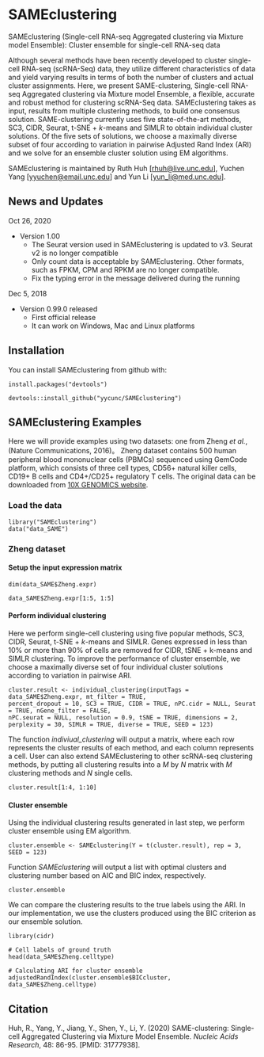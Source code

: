 # SAMEclustering
SAMEclustering (Single-cell RNA-seq Aggregated clustering via Mixture model Ensemble): Cluster ensemble for single-cell RNA-seq data

Although several methods have been recently developed to cluster single-cell RNA-seq (scRNA-Seq) data, they utilize different characteristics of data and yield varying results in terms of both the number of clusters and actual cluster assignments. Here, we present SAME-clustering, Single-cell RNA-seq Aggregated clustering via Mixture model Ensemble, a flexible, accurate and robust method for clustering scRNA-Seq data. SAMEclustering takes as input, results from multiple clustering methods, to build one consensus solution. SAME-clustering currently uses five state-of-the-art methods, SC3, CIDR, Seurat, t-SNE + *k*-means and SIMLR to obtain individual cluster solutions. Of the five sets of solutions, we choose a maximally diverse subset of four according to variation in pairwise Adjusted Rand Index (ARI) and we solve for an ensemble cluster solution using EM algorithms.

SAMEclustering is maintained by Ruth Huh [rhuh@live.unc.edu], Yuchen Yang [yyuchen@email.unc.edu] and Yun Li [yun_li@med.unc.edu].

## News and Updates
Oct 26, 2020
* Version 1.00
  + The Seurat version used in SAMEclustering is updated to v3. Seurat v2 is no longer compatible
  + Only count data is acceptable by SAMEclustering. Other formats, such as FPKM, CPM and RPKM are no longer compatible.
  + Fix the typing error in the message delivered during the running

Dec 5, 2018
* Version 0.99.0 released
  + First official release
  + It can work on Windows, Mac and Linux platforms

## Installation
You can install SAMEclustering from github with:
```{r install}
install.packages("devtools")

devtools::install_github("yycunc/SAMEclustering")
```

## SAMEclustering Examples
Here we will provide examples using two datasets: one from Zheng *et al.*, (Nature Communications, 2016)。 Zheng dataset contains 500 human peripheral blood mononuclear cells (PBMCs) sequenced using GemCode platform, which consists of three cell types, CD56+ natural killer cells, CD19+ B cells and CD4+/CD25+ regulatory T cells. The original data can be downloaded from [10X GENOMICS website](https://support.10xgenomics.com/single-cell-gene-expression/datasets).

### Load the data
```{r setup for Zheng dataset}
library("SAMEclustering")
data("data_SAME")
```

### Zheng dataset
#### Setup the input expression matrix
```{r setup for Zheng dataset}
dim(data_SAME$Zheng.expr)

data_SAME$Zheng.expr[1:5, 1:5]
```

#### Perform individual clustering
Here we perform single-cell clustering using five popular methods, SC3, CIDR, Seurat, t-SNE + *k*-means and SIMLR. Genes expressed in less than 10% or more than 90% of cells are removed for CIDR, tSNE + k-means and SIMLR clustering. To improve the performance of cluster ensemble, we choose a maximally diverse set of four individual cluster solutions according to variation in pairwise ARI.

```{r individual clustering for Zheng dataset, results='hide', fig.show="hide", warning=FALSE}
cluster.result <- individual_clustering(inputTags = data_SAME$Zheng.expr, mt_filter = TRUE,
percent_dropout = 10, SC3 = TRUE, CIDR = TRUE, nPC.cidr = NULL, Seurat = TRUE, nGene_filter = FALSE,
nPC.seurat = NULL, resolution = 0.9, tSNE = TRUE, dimensions = 2, perplexity = 30, SIMLR = TRUE, diverse = TRUE, SEED = 123)
```

The function *indiviual_clustering* will output a matrix, where each row represents the cluster results of each method, and each column represents a cell. User can also extend SAMEclustering to other scRNA-seq clustering methods, by putting all clustering results into a *M* by *N* matrix with *M* clustering methods and *N* single cells.

```{r, message=FALSE}
cluster.result[1:4, 1:10]
```

#### Cluster ensemble

Using the individual clustering results generated in last step, we perform cluster ensemble using EM algorithm.

```{r cluster ensemble for Zheng dataset, results='hide'}
cluster.ensemble <- SAMEclustering(Y = t(cluster.result), rep = 3, SEED = 123)
```

Function *SAMEclustering* will output a list with optimal clusters and clustering number based on AIC and BIC index, respectively.

```{r ensemble results for Zheng dataset, message=FALSE}
cluster.ensemble
```

We can compare the clustering results to the true labels using the ARI. In our implementation, we use the clusters produced using the BIC criterion as our ensemble solution.

```{r ARI calculation for Zheng dataset}
library(cidr)

# Cell labels of ground truth
head(data_SAME$Zheng.celltype)

# Calculating ARI for cluster ensemble
adjustedRandIndex(cluster.ensemble$BICcluster, data_SAME$Zheng.celltype)
```

## Citation
Huh, R., Yang, Y., Jiang, Y., Shen, Y., Li, Y. (2020) SAME-clustering: Single-cell Aggregated Clustering via Mixture Model Ensemble. *Nucleic Acids Research*, 48: 86-95. [PMID: 31777938].
